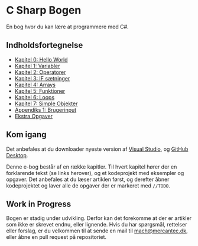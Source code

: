 # C Sharp Bogen

En bog hvor du kan lære at programmere med C#.

## Indholdsfortegnelse
 - [Kapitel 0: Hello World](./HelloWorld/HelloWorld.md)
 - [Kapitel 1: Variabler](./Variabler/Variabler.md)
 - [Kapitel 2: Operatorer](./Operatorer/Operatorer.md)
 - [Kapitel 3: IF sætninger](./IfSætninger/IfSætninger.md)
 - [Kapitel 4: Arrays](./Arrays/Arrays.md)
 - [Kapitel 5: Funktioner](./Funktioner/Funktioner.md)
 - [Kapitel 6: Loops](./Loops/Loops.md)
 - [Kapitel 7: Simple Objekter](./Objekter/Objekter.md)
 - [Appendiks 1: Brugerinput](./Brugerinput/Brugerinput.md)
 - [Ekstra Opgaver](./ekstra-opgaver/ekstra-opgaver.md)

## Kom igang

Det anbefales at du downloader nyeste version af [Visual Studio](https://visualstudio.microsoft.com/downloads/), og [GitHub Desktop](https://desktop.github.com/).

Denne e-bog består af en række kapitler. Til hvert kapitel hører der en forklarende tekst (se links herover), og et kodeprojekt med eksempler og opgaver. Det anbefales at du læser artiklen først, og derefter åbner kodeprojektet og laver alle de opgaver der er markeret med ```//TODO```.

## Work in Progress
Bogen er stadig under udvikling. Derfor kan det forekomme at der er artikler som ikke er skrevet endnu, eller lignende. Hvis du har spørgsmål, rettelser eller forslag, er du velkommen til at sende en mail til mach@mercantec.dk, eller åbne en pull request på repositoriet.

